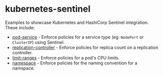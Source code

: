# kubernetes-sentinel

Examples to showcase Kubernetes and HashiCorp Sentinel integration. These include:

* [pod-service](./examples/pod-service) - Enforce policies for a service type (eg: `NodePort` or `ClusterIP`) using Sentinel.
* [replication-controller](./examples/replication-controller) - Enforce policies for replica count on a replication controller.
* [limit-ranges](./examples/limit-range) - Enforce policies for a pod's CPU limits.
* [namespace](./examples/namespace) - Enforce policies for the naming convention for a namspace.
